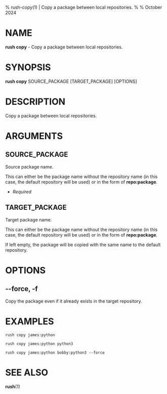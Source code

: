 % rush-copy(1) | Copy a package between local repositories.
% 
% October 2024

NAME
==================================================

**rush copy** - Copy a package between local repositories.

SYNOPSIS
==================================================

**rush copy** SOURCE_PACKAGE [TARGET_PACKAGE] [OPTIONS]

DESCRIPTION
==================================================

Copy a package between local repositories.


ARGUMENTS
==================================================

SOURCE_PACKAGE
--------------------------------------------------

Source package name.

This can either be the package name without the repository name (in this case, the default repository will be used) or in the form of **repo:package**.

- *Required*

TARGET_PACKAGE
--------------------------------------------------

Target package name.

This can either be the package name without the repository name (in this case, the default repository will be used) or in the form of **repo:package**.

If left empty, the package will be copied with the same name to the default repository.


OPTIONS
==================================================

--force, -f
--------------------------------------------------

Copy the package even if it already exists in the target repository.


EXAMPLES
==================================================

~~~
rush copy james:python

rush copy james:python python3

rush copy james:python bobby:python3 --force

~~~

SEE ALSO
==================================================

**rush**(1)


